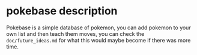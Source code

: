 # pokebase description
Pokebase is a simple database of pokemon, you can add pokemon to your own list and then teach them moves, you can check the `doc/future_ideas.md` for what this would maybe become if there was more time.

